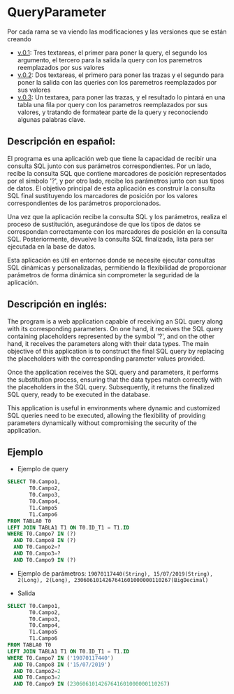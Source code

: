 # QueryParameter

Por cada rama se va viendo las modificaciones y las versiones que se están creando

- [v.0.1](https://github.com/jeigar2/QueryParameter/tree/QueryParameters.0.1): Tres textareas, el primer para poner la query, el segundo los argumento, el tercero para la salida la query con los paremetros reemplazados por sus valores
- [v.0.2](https://github.com/jeigar2/QueryParameter/tree/QueryParameters.0.2): Dos textareas, el primero para poner las trazas y el segundo para poner la salida con las queries con los paremetros reemplazados por sus valores
- [v.0.3](https://github.com/jeigar2/QueryParameter/tree/QueryParameters.0.3): Un textarea, para poner las trazas, y el resultado lo pintará en una tabla una fila por query con los parametros reemplazados por sus valores, y tratando de formatear parte de la query y reconociendo algunas palabras clave.

## Descripción en español:

El programa es una aplicación web que tiene la capacidad de recibir una consulta SQL junto con sus parámetros correspondientes. Por un lado, recibe la consulta SQL que contiene marcadores de posición representados por el símbolo '?', y por otro lado, recibe los parámetros junto con sus tipos de datos. El objetivo principal de esta aplicación es construir la consulta SQL final sustituyendo los marcadores de posición por los valores correspondientes de los parámetros proporcionados.

Una vez que la aplicación recibe la consulta SQL y los parámetros, realiza el proceso de sustitución, asegurándose de que los tipos de datos se correspondan correctamente con los marcadores de posición en la consulta SQL. Posteriormente, devuelve la consulta SQL finalizada, lista para ser ejecutada en la base de datos.

Esta aplicación es útil en entornos donde se necesite ejecutar consultas SQL dinámicas y personalizadas, permitiendo la flexibilidad de proporcionar parámetros de forma dinámica sin comprometer la seguridad de la aplicación.

## Descripción en inglés:

The program is a web application capable of receiving an SQL query along with its corresponding parameters. On one hand, it receives the SQL query containing placeholders represented by the symbol '?', and on the other hand, it receives the parameters along with their data types. The main objective of this application is to construct the final SQL query by replacing the placeholders with the corresponding parameter values provided.

Once the application receives the SQL query and parameters, it performs the substitution process, ensuring that the data types match correctly with the placeholders in the SQL query. Subsequently, it returns the finalized SQL query, ready to be executed in the database.

This application is useful in environments where dynamic and customized SQL queries need to be executed, allowing the flexibility of providing parameters dynamically without compromising the security of the application.

## Ejemplo

- Ejemplo de query

```sql
SELECT T0.Campo1,
       T0.Campo2,
       T0.Campo3,
       T0.Campo4,
       T1.Campo5
       T1.Campo6
FROM TABLA0 T0
LEFT JOIN TABLA1 T1 ON T0.ID_T1 = T1.ID
WHERE T0.Campo7 IN (?)
  AND T0.Campo8 IN (?)
  AND T0.Campo2=?
  AND T0.Campo3=?
  AND T0.Campo9 IN (?)
```

- Ejemplo de parámetros: `19070117440(String), 15/07/2019(String), 2(Long), 2(Long), 2306061014267641601000000110267(BigDecimal)`

- Salida

```sql
SELECT T0.Campo1,
       T0.Campo2,
       T0.Campo3,
       T0.Campo4,
       T1.Campo5
       T1.Campo6
FROM TABLA0 T0
LEFT JOIN TABLA1 T1 ON T0.ID_T1 = T1.ID
WHERE T0.Campo7 IN ('19070117440')
  AND T0.Campo8 IN ('15/07/2019')
  AND T0.Campo2=2
  AND T0.Campo3=2
  AND T0.Campo9 IN (2306061014267641601000000110267)
```
